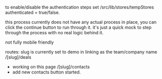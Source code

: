 to enable/disable the authentication steps set /src/lib/stores/tempStores authenticated = true/false.

this process currently does not have any actual process in place, you can click the continue button to run through it. it's just a quick mock to step through the process with no real logic behind it.

not fully mobile friendly

routes:
slug is currently set to demo in linking as the team/company name
/[slug]/deals

- working on this page
  /[slug]/contacts
- add new contacts button started.
